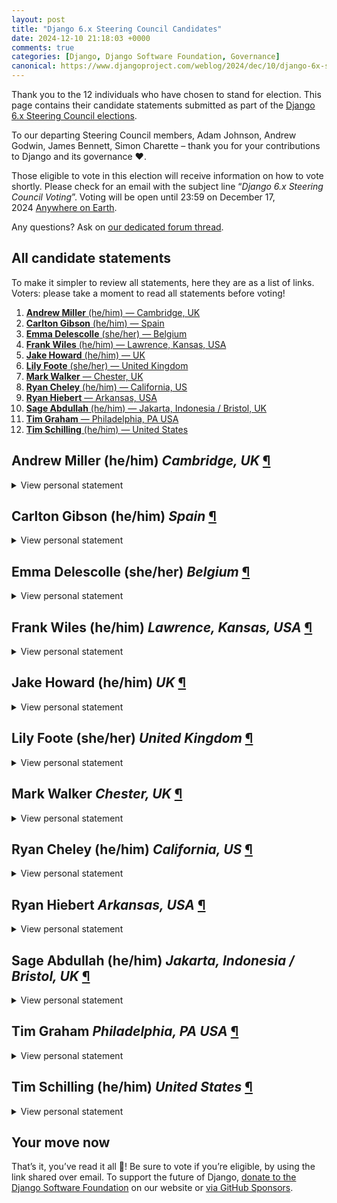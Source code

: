 ```yaml
---
layout: post
title: "Django 6.x Steering Council Candidates"
date: 2024-12-10 21:18:03 +0000
comments: true
categories: [Django, Django Software Foundation, Governance]
canonical: https://www.djangoproject.com/weblog/2024/dec/10/django-6x-steering-council-candidates/
---
```


Thank you to the 12 individuals who have chosen to stand for election. This page contains their candidate statements submitted as part of the [Django 6.x Steering Council elections](https://www.djangoproject.com/weblog/2024/nov/21/announcing-the-6x-steering-council-elections/).

<!-- more -->

To our departing Steering Council members, Adam Johnson, Andrew Godwin, James Bennett, Simon Charette – thank you for your contributions to Django and its governance ❤️.

Those eligible to vote in this election will receive information on how to vote shortly. Please check for an email with the subject line “_Django 6.x Steering Council Voting_”. Voting will be open until 23:59 on December 17, 2024 [Anywhere on Earth](https://www.timeanddate.com/time/zones/aoe).

Any questions? Ask on [our dedicated forum thread](https://forum.djangoproject.com/t/django-6-x-steering-council-candidates-and-voting/37146).

## All candidate statements

To make it simpler to review all statements, here they are as a list of links. Voters: please take a moment to read all statements before voting!

1. [**Andrew Miller** (he/him) — Cambridge, UK](#andrew-miller)
2. [**Carlton Gibson** (he/him) — Spain](#carlton-gibson)
3. [**Emma Delescolle** (she/her) — Belgium](#emma-delescolle)
4. [**Frank Wiles** (he/him) — Lawrence, Kansas, USA](#frank-wiles)
5. [**Jake Howard** (he/him) — UK](#jake-howard)
6. [**Lily Foote** (she/her) — United Kingdom](#lily-foote)
7. [**Mark Walker** — Chester, UK](#mark-walker)
8. [**Ryan Cheley** (he/him) — California, US](#ryan-cheley)
9. [**Ryan Hiebert** — Arkansas, USA](#ryan-hiebert)
10. [**Sage Abdullah** (he/him) — Jakarta, Indonesia / Bristol, UK](#sage-abdullah)
11. [**Tim Graham** — Philadelphia, PA USA](#tim-graham)
12. [**Tim Schilling** (he/him) — United States](#tim-schilling)

<section aria-labelledby='andrew-miller'>
<h2 id='andrew-miller'><strong>Andrew Miller</strong> (he/him) <i>Cambridge, UK</i> <a class='plink' href='#andrew-miller'>¶</a></h2><details><summary style='cursor: pointer; display: list-item;'>View personal statement</summary><blockquote><p>Hi there, for those that haven’t come across me yet, I’m very active on the Discord, joining a couple of years ago, I serve as a moderator and generally helping out. I have also authored a Working Group proposal that is almost ready to go live, pending Board approval. Finally I organise the monthly Django Social in Cambridge. </p>
<p>However perhaps what is most relevant to my nomination for the Steering Council are the blog posts I have written this year. They have been short &amp; snappy where I have prodded and explained different aspects of using Django, the contributing process and other aspects of the community. </p>
<p>I am nominating myself for the Steering Council to ensure that Django has a secure future. Personally I have used Django for the last 12 years and it has been integral to my software engineering career. The last two and half years have been the best in terms of getting involved in the community and has increased my passion for improving Django itself and seeing it have a future beyond my personal usage. </p>
<p>While there is energy in the community, the technical vision has stagnated and needs a reboot. As Django is about to celebrate it’s 20th birthday, I want to see Django celebrate it’s 30th &amp; 40th birthday’s and still be relevant to the world of web development. But what does that mean for us now as a community and how to do we ensure that future? In short I believe the next Steering Council needs to experiment with a range of ideas and gauge the community reaction to them. These ideas will form the first iteration of processes that future Steering Council’s can progress and mature. </p>
<p>To me these ideas need to focus on the following high level goals:</p>
<ul>
<li>Transparency &amp; Consistency of communication</li>
<li>Clearer, simpler Governance</li>
<li>Vision of where Django could be in 10 or 20 years from now.</li>
<li>Strengthening the community through teams that provides growth for each and every member</li>
</ul>
<p>Each of these goals have plenty of actionable items… for example:</p>
<ul>
<li>Communication: Coordinate with the Board to recognise the work of the wider ecosystem of packages on the website and in other resources.</li>
<li>Governance: Deeply examine the DEP process, simplify it where needed so we can normalise the process of writing a DEP to be closer to Forum post.</li>
<li>Vision: Identify potential landmark features for the 6.X release cycle and beyond. Even propose what features might be in the Django 11.X cycle (10 years time).</li>
<li>Teams: Start to create career tracks within the community, this would include Djangonaut space, Google Summer of Code, existing teams and new teams yet to be formed.</li>
</ul>
<p>Do I expect this next Steering Council to achieve all of these goals above in one go? While these goals are idealistic, I expect this next Council to lay the foundations for futures Council’s to thrive and creating the on-ramps for a larger vibrant community of Djangonauts, ensuring the Django’s future is bright and secure.</p>
<p>Feel free to reach out to me if you have further questions about anything above.</p></blockquote></details>
</section>
<section aria-labelledby='carlton-gibson'>
<h2 id='carlton-gibson'><strong>Carlton Gibson</strong> (he/him) <i>Spain</i> <a class='plink' href='#carlton-gibson'>¶</a></h2><details><summary style='cursor: pointer; display: list-item;'>View personal statement</summary><blockquote><p>I'm running for the Steering Council to help push Django forward over the 6.x release cycle.</p>

<p>We’re at an exciting time for the framework. There’s a whole fresh wave of new contributors keen to experiment. I think we should lean into that. My particular interest here is in helping to support, promote, and leverage the third party ecosystem better that we have done. I wrote at some length on that in my recent <a rel="ugc" href="https://buttondown.com/carlton/archive/thoughts-on-djangos-core/">Thoughts on Django’s Core</a>, if you’d like the details.</p>

<p>Beyond that, I want to help our mentoring effort. There’s a big gap between starting to contribute and staying to maintain. We’ve got all the resources we need to turn the new generation of Django’s contributors into its next generation of maintainers. That’s where I increasingly see my time and focus being spent over the coming years.</p>

<p>I was unsure whether to run for election or not. Whilst I was never part of the old Django Core, as a former Fellow, and maintainer of packages such DRF, django-filter, and crispy forms, I’m certainly towards the older-guard side of things, that we’ve heard much about in recent posts. We’re at a delicate time. With the governance updates needed, I feel that I still have lots to offer, and can be helpful in advancing those. As I say, I think we’re at an exciting time for the framework. I’d be honoured to serve if chosen.</p></blockquote></details>
</section>
<section aria-labelledby='emma-delescolle'>
<h2 id='emma-delescolle'><strong>Emma Delescolle</strong> (she/her) <i>Belgium</i> <a class='plink' href='#emma-delescolle'>¶</a></h2><details><summary style='cursor: pointer; display: list-item;'>View personal statement</summary><blockquote><p>For a longer version of this statement you can read <a rel="ugc" href="https://emma.has-a.blog/articles/django-steering-council-election-statement.html">this post on my blog</a></p>
<p>For a video on similar topics, you can watch my recent <a rel="ugc" href="https://www.youtube.com/watch?v=Urab3PVYXio">Djangonaut Space session on YouTube</a></p>
<p>As a member of the Django community for the past 10 years, I&#39;ve had the privilege of witnessing firsthand the project&#39;s growth and evolution.</p>
<p>Over the decade, I&#39;ve seen many exciting changes and improvements that have shaped Django into the powerful tool it is today.
However, I&#39;ve also noticed a gradual slowing down of this evolution in recent years.</p>
<p>I have also benefited from said growth and Django&#39;s reliability and stability as I have been running a business who&#39;s main activity revolves around Django for that same amount of years. Whether it be creating, reviewing, maintaining or updating software.
My application to the steering council is one of the ways in which I can give back to the community.</p>
<p>With my candidacy as a member of the Django Steering Council, I want to highlight my focus on ensuring Django remains relevant and sustainable for the next 20 years.</p>
<h3>Lowering the barrier to contribution and involving a more diverse set of contributors</h3>
<p>Most code contributions merged into Django are bug fixes or cleanups.
I believe this trend is not due to an unusual abundance of bugs within the project but rather due to an unsustainable barrier to contributing new features or code improvements.
Contributing to Django requires a significant amount of time, mental energy and effort, which can be discouraging to most. And often, those who have bit the bullet and gone through it once do not go through it a second or third time.</p>
<p>Myself and others have noted, more or less recently, that the process of contributing code to Django, including but not limited to DEPs, is daunting. The words &quot;brutal&quot; and &quot;bureaucratic&quot; have been used by myself and others to describe the process.</p>
<p>If elected, I aim to identify areas that hinder effective code contributions to Django and work towards simplifying the process of contributing code to the project; while keeping the right balance to also protect the time, energy and sanity of the Fellows and the review team.</p>
<h3>Dealing with the realities of an aging code-base</h3>
<p>As Django approaches its 20th anniversary, it&#39;s essential to acknowledge the aging code-base and technical debt accumulated over time. My goal is to initiate a review process of the existing code-base, carefully evaluating technical debt and identifying areas where improvements can be made without disrupting existing functionality.</p>
<h3>Missing batteries and deadlines</h3>
<p>One of the core principles of Django has always been its commitment to being a &quot;batteries included&quot; framework. However, in recent years, I&#39;ve noticed that many of these essential features and tools have remained stagnant, without new additions or replacements emerging to support the evolving needs of our community.</p>
<p>Furthermore, the third-party application ecosystem that was once thriving and a jewel of the community, has become harder and harder to navigate and discover. It has also become more time-consuming for developers to have to evaluate a large set of third-party applications to solve a specific need.</p>
<p>As a member of the steering council I would like to work on bringing better visibility and discoverability of those 3rd-party packages and evaluate whether any such package should be brought into Django, either Django core or a spiritual successor to <code>contrib</code> or some other way. Some packages that come to mind are <code>django-csp</code>, <code>django-cors</code> and <code>django-upgrade</code> but this is in no way an exhaustive list.</p>
<h3>Feature requests and Roadmap</h3>
<p>I plan to use my position to champion &quot;feature requests&quot; – a critical aspect of the council&#39;s role that has never been utilized to this date. Feature requests being also a key part in being able to set a roadmap for Django and provide guidance to potential contributors on where to get started on their journey.</p>
<h3>Code ownership and groups</h3>
<p>My belief is that, as an unexpected side-effect of the dissolution of the core team and the high barrier to contribution, expertise in specific areas of Django has begun to erode. However, it can be regained through targeted efforts. People involved in the aforementioned code review process would be perfect candidates for these roles, as they&#39;d already have taken a deep dive in thoroughly understanding specific areas of the framework.</p>
<p>Moreover, frequent contributors to an area of the framework are often well-positioned to take on a leading role in &quot;owning&quot; that part of the project. However, this implies recurring contributions to said area. I believe that we need to find ways to incentivize people to become area specialists. Which brings us back to need for lowering the barrier to contribution.</p>
<p>More generally, I think that the project can benefit from those specialized groups, starting with an ORM group.</p>
<h3>Closing thoughts</h3>
<p>I believe that everything listed here can technically be achieved during the 6.x cycle if I&#39;m elected but... things take time in the Django world. So, I don&#39;t want to over-promise either.</p></blockquote></details>
</section>
<section aria-labelledby='frank-wiles'>
<h2 id='frank-wiles'><strong>Frank Wiles</strong> (he/him) <i>Lawrence, Kansas, USA</i> <a class='plink' href='#frank-wiles'>¶</a></h2><details><summary style='cursor: pointer; display: list-item;'>View personal statement</summary><blockquote><p>The community does a really great job of reaching consensus post-BDFLs but occasionally decisions do need to be made and a direction chosen.</p>
<p>I would like to think my long history with Django and my wide and varied use of it as a consultant gives me a unique perspective not just as a consumer of Django but as a manager/executive helping others to make decisions around how and when to use Django.  The decisions that are made impact many people and organizations in sometimes subtle and non-obviously ways. I have a ton of skin in this particular game personally.</p>
<p>Django has been a huge part of what has driven my career and I would be honored to help steer for a bit.</p></blockquote></details>
</section>
<section aria-labelledby='jake-howard'>
<h2 id='jake-howard'><strong>Jake Howard</strong> (he/him) <i>UK</i> <a class='plink' href='#jake-howard'>¶</a></h2><details><summary style='cursor: pointer; display: list-item;'>View personal statement</summary><blockquote><p>For those who don’t know me, I’ve been using Django professionally for almost a decade, spending over half of that focusing on performance and security. This year, I submitted DEP 14 and wrote django-tasks, with the goal of adding first-party background worker support to Django. I’m also on the Core, Security and Performance teams for Wagtail CMS.</p>
<p>Django has a great reputation for being &quot;batteries included&quot; and for &quot;perfectionists&quot;, however that reputation is starting to age. Now, people think of Django and clunky, slow, and only useful for building big monoliths. Many developers choose leaner frameworks, and end up having to re-implement Django&#39;s batteries themselves, instead of starting with Django and focusing on building their application.</p>
<p>For Django to progress, it needs to recharge its batteries. The ticket backlog, as well as many developer&#39;s dreams are filled with great feature ideas just looking for a little push in the right direction. Not just the big features like 2FA, Background Tasks or even type hints, but also quality of life improvements to templates, views or even the user model. To achieve this, it requires more than just code - it takes people.</p>
<p>From personal experience, I&#39;ve seen the friction from trying to add even small features to Django, and the mountains to climb to contribute large features. To encourage new contributors, that needs to change - just because it&#39;s the way it&#39;s always been, doesn&#39;t mean it has to continue. Django is a big, complex, highly depended on project, but that doesn&#39;t mean it needs to move at a snail&#39;s pace for everything, nor does every contribution need to be 100% perfect first time. Open source projects are built on passion, which is built up over time but destroyed in seconds. By fostering and enabling that passion, the Django contributor community can flourish.</p>
<p>By the time Django hits 7.0, I&#39;d love to see it more modern, more sustainable, and living up to the ideas we all have for it.</p></blockquote></details>
</section>
<section aria-labelledby='lily-foote'>
<h2 id='lily-foote'><strong>Lily Foote</strong> (she/her) <i>United Kingdom</i> <a class='plink' href='#lily-foote'>¶</a></h2><details><summary style='cursor: pointer; display: list-item;'>View personal statement</summary><blockquote><p>Hi! I&#39;m Lily and I&#39;ve been a contributor to Django for about a decade, mainly working on the ORM. My biggest contributions were adding check constraints and db_default. I&#39;ve also contributed as a mentor within the Django Community. I was a navigator for the pilot of Djangonaut Space (and a backup navigator in following sessions) and a Google Summer of Code mentor for the Composite Primary Keys project. I also joined the triage and review team in 2023.</p>
<p>As a member of the Steering Council I want to enable more people to contribute to the Django codebase and surrounding projects. I think in recent years there has been too much friction in getting a change to Django agreed. I have seen several forum threads fail to gain consensus and I&#39;ve experienced this frustration myself too. I also think the DEP process needs an overhaul to make creating a DEP much easier and significantly less intimidating, making it easier to move from a forum discussion to a decision when otherwise the status quo of doing nothing would win.</p>
<p>I believe a more proactive Steering Council will enable more proposals to move forward and I look forward to being a part of this. I will bring my years of experience of the Django codebase and processes to the Steering Council to provide the technical leadership we need.</p></blockquote></details>
</section>
<section aria-labelledby='mark-walker'>
<h2 id='mark-walker'><strong>Mark Walker</strong> <i>Chester, UK</i> <a class='plink' href='#mark-walker'>¶</a></h2><details><summary style='cursor: pointer; display: list-item;'>View personal statement</summary><blockquote><p>I'm running for the Steering Council so that I might be able to help others. I wouldn’t be in the position I am today without someone very helpful on StackOverflow many years ago who took the time to help me with my first endeavour with python.</p>

<p>Over the years I’ve strived to help others in their journey with python & django, an aim aided by becoming a navigator for djangonaut space and the technical lead of the Django CMS Association. Through all of this I’ve acted as a facilitator to help people both professionally and in open source, something which ties in with discussions going on about the SC being the facilitator for the continued growth of the Django community and framework itself.</p></blockquote></details>
</section>
<section aria-labelledby='ryan-cheley'>
<h2 id='ryan-cheley'><strong>Ryan Cheley</strong> (he/him) <i>California, US</i> <a class='plink' href='#ryan-cheley'>¶</a></h2><details><summary style='cursor: pointer; display: list-item;'>View personal statement</summary><blockquote><p>Hello, I’m Ryan Cheley and I’ve decided to stand for the Django 6.x Steering Council. </p>
<p>My journey with the Django community began in March 2022 when I started contributing pull requests to DjangoPackages. My initial contributions quickly led to deeper involvement, and I was grateful and honored to be asked to be a maintainer following DjangoCon US 2022.</p>
<p>At the DjangoCon US 2022 Sprints, I worked on a SQLite-related bug in Django&#39;s ORM. This proved so valuable that I was was able to give a talk about my experience at DjangoCon US 2023, where I delivered my talk “Contributing to Django or How I learned to stop worrying and just try to fix a bug in the ORM”. </p>
<p>Building on this experience, I returned to DCUS 2024 to present on “Error Culture” where I took a deep dive into the widespread but often overlooked issue of how organizations manage error alerts in technology and programming domains. </p>
<p>My commitment to the Django ecosystem extends beyond code contributions. I&#39;ve served as a Navigator for two sessions of Djangonaut Space, helping guide newcomers through their first contributions to Django. This role has allowed me to give back to the community while developing my mentorship skills.</p>
<p>As one of the admins for Django Commons I work with some amazing folks to help provide an organization that works to improve the maintainer experience.</p>
<p>Additionally, I&#39;ve made various contributions to Django Core, including both code improvements and documentation enhancements. </p>
<p>Throughout my involvement with Django, I&#39;ve consistently shown a commitment to both technical excellence and community building. My experience spans coding, documentation, mentorship, and public speaking, reflecting my holistic approach to contributing to the Django ecosystem.</p>
<p>My focus will be in creating sustainable and inclusive leadership structures. This would, in turn, not only provide help and support for current Django leadership, but also develop and empower future leaders. </p>
<p>The avenues to meet these goals include gathering diverse candidates, providing mentorship opportunities, clearly communicating expectations, and removing financial barriers to participation.</p>
<p>As a member of the Django Steering Council (SC) for the 6.x series, I hope to be able to accomplish the following with my fellow SC Members: </p>
<ul>
    <li>Establish a governance structure that allows the SC to be successful going forward by:
        <ul>
            <li>Providing Mentorship for future potential SC members from the Community</li>
            <li>Reviewing the 18-month requirements for eligibility for SC</li>
            <li>Communicating the expectations for SC role in Community</li>
            <li>Working to increase the diversity of those that are willing and able to stand for the SC in the 7.x series and going forward</li>
        </ul>
    </li>
    <li>Collaborate with Working Groups to
        <ul>
            <li>ease burden of fellows in a meaningful way via the Fellowship Working Group</li>
            <li>work with Social Media Working Group to promote new or upcoming features </li>
        </ul>
    </li>
    <li>Write up weekly / monthly reports, similar to the fellows reports</li>
    <li>Work with the Django Software Foundation(DSF) Board to establish a stipend for 7.x SC members going forward to support their work and allow more diverse participation</li>
    <li>Implement a road map for Django drawing input and inspiration from the Community, specifically from these sources</li>
    <li>Adam G Hill <a rel="ugc" href="https://dev.to/adamghill/django-roadmap-2024-2ocn">post</a></li>
    <li>Thibaud Colas Forum <a rel="ugc" href="https://forum.djangoproject.com/t/informal-roadmap-retrospective-workshops-for-django/26835">post</a></li>
    <li>Paolo Melichiore <a rel="ugc" href="https://www.paulox.net/2024/01/19/my-django-roadmap-ideas/">post</a></li>
    <li>Timo Zimmerman <a rel="ugc" href="https://www.screamingatmyscreen.com/django-build-to-last/">post</a></li>
    <li><a rel="ugc" href="https://docs.google.com/document/d/11Z0g7YXo1XveHW4XQnFqVo0o-4rkv-FxrSgxdMWGfXk/edit">Roadmap work</a> from early 2024</li>
    <li>Work on and complete a DEPs to
        <ul>
            <li>Remove Dead Batteries, similar to Python <a rel="ugc" href="https://peps.python.org/pep-0594/">PEP 594</a></li>
            <li>Determine the long term viability of Trac, research alternatives, and come up with triggers that would lead to a migration if/when necessary. </li>
        </ul>
    </li>
    <li>Review and approve or reject all current <a rel="ugc" href="https://github.com/django/deps/tree/main/draft">draft DEPs</a></li>
</ul>
<p>The Django community has done so much for me. I’m hoping that with my involvement on the Steering Council I’m able to work to do my part to ensure the long term success and viability of the Django community and leave it in a better place than I found it.</p></blockquote></details>
</section>
<section aria-labelledby='ryan-hiebert'>
<h2 id='ryan-hiebert'><strong>Ryan Hiebert</strong> <i>Arkansas, USA</i> <a class='plink' href='#ryan-hiebert'>¶</a></h2><details><summary style='cursor: pointer; display: list-item;'>View personal statement</summary><blockquote><p>I&#39;ve worked professionally with Django and Python for the past 13 years. I&#39;ve mostly lurked on the mailing lists and forums, but I have been around maintaining some smaller projects, most notably among them being django-safemigrate, aldjemy, hirefire, tox-travis, and backports.csv. I had the privilege of giving a talk at DjangoCon 2024 about Passkeys and Django.</p>
<p>Django has excelled in three areas:</p>
<ol>
<li>A batteries-included approach that empowers new developers.</li>
<li>Strong community governance.</li>
<li>A long-term commitment to stability.</li>
</ol>
<p>These have been critical to Django&#39;s success, but the combination has made it challenging for Django to keep up with the change technology landscape.</p>
<p>To allow Django meet the changing needs of our users both now and for the future, we need to think carefully about the important parts of each of those priorities, and tune the tension between them to allow the Django community to thrive.</p>
<p>Django should <strong>transition away from including batteries directly, and toward enabling add-on batteries.</strong> We should favor proposals that empower interoperability between a variety of third party batteries (e.g. the Background Workers DEP), and disfavor proposals that wish to bless a particular solution in core, no matter how wonderful the solution is (e.g. HTMX).</p>
<p>Django should be encouraging work that aims to <strong>expose third-party packages in our official documentation and communication channels</strong>, especially those that implement core interoperability interfaces. This will make room for new ideas and more approaches.</p>
<p>Django should seek to make a clear boundary around <strong>a smaller core</strong> where our preference for <strong>stability is the more important factor</strong> in empowering our diverse community.</p>
<p>Django should favor changes that bring it into <strong>alignment with Python community standards</strong>. It should favor this even over the &quot;one way to do it&quot; principle. By encouraging using Python standards, Django will better meet its responsibility as an entryway for new Python developers to be better equipped to grow in Python generally. For example, Django could encourage using appropriate standards in the pyproject.toml over extending Django-centric idioms like adding to the settings.py, or install a <code>django</code> command to match our package name.</p>
<p>Django should encourage proposals that seek to <strong>lower the footprint of a new project</strong>. Projects like Nanodjango should inspire us to make starting with Django trivial and minimal, and make each step a newcomer might take to grow be as small as possible, so they only need to meet only the challenges required by the work they are needing to do.</p>
<p>Django should favor proposals to begin to <strong>include correct types</strong>, even to the point of carefully making any necessary breaking changes to help make the types correct and usable.</p>
<p>The DSF should, when financially feasible, <strong>fund non-core batteries</strong> that can empower the community. It may be appropriate for the DSF to make some requirements about the necessary governance required of these projects in order to qualify for funding.</p>
<p>The Steering Council should strongly consider recommending <strong>changes to its decision making process</strong> to make it more feasible to make and reverse decisions as it faces new challenges. Stability is maintained by active, careful, and persistent effort, not indecision.</p>
<p>By making decisions with these principles in mind, we can help our community maintain the root of our goals: A stable community-governed base, empowering a diverse community that excels in the fast-paced world of web development, and being a gateway for new developers.</p></blockquote></details>
</section>
<section aria-labelledby='sage-abdullah'>
<h2 id='sage-abdullah'><strong>Sage Abdullah</strong> (he/him) <i>Jakarta, Indonesia / Bristol, UK</i> <a class='plink' href='#sage-abdullah'>¶</a></h2><details><summary style='cursor: pointer; display: list-item;'>View personal statement</summary><blockquote><p>Django&#39;s best strength is that it&#39;s built by its community – but that&#39;s also a weakness. The reality of a project of Django&#39;s scale that&#39;s been around for so long, and has so many contributors, is that making substantial changes becomes increasingly difficult. You may have heard talks about how daunting it can be to get a PR merged into Django, or how hard it is to get a feature accepted.</p>
<p>It doesn&#39;t have to be that way.</p>
<p>In 2019, I added the cross-database JSONField as part of Google Summer of Code (GSoC). Many of Django&#39;s big features have come from GSoC, and some of the contributors stay involved in the community – this year, I became a GSoC mentor for Django. As a core team member of Wagtail (a Django-based CMS), I have seen the same pattern with our participations in such outreach programs. Django can do a lot more in making community contributions more accessible and sustainable, and I think I can help.</p>
<p>Here&#39;s what I think the steering council should do:</p>
<ol>
<li><strong>Organize a living roadmap for Django.</strong> Rather than waiting for a DEP to be proposed and acted on, the steering council should actively help the community in highlighting issues and feature requests that are high priority or most wanted.</li>
<li><strong>Maximize the potential of mentorship programs.</strong> With a roadmap in place, the steering council could help find mentors and contributors who can take on the work. Programs like GSoC, Djangonaut Space, or other initiatives can flourish if we connect the ideas with the right people.</li>
<li><strong>Communicate and document progress.</strong> To allow continuous feedback and improvement, the steering council should engage with the community and document the progress of their activities, as well as the current state of Django.</li>
</ol>
<p>Django is at a turning point. It&#39;s time for the steering council to take a more active role with the community in shaping the future of Django, and I believe I can help make that happen.</p></blockquote></details>
</section>
<section aria-labelledby='tim-graham'>
<h2 id='tim-graham'><strong>Tim Graham</strong> <i>Philadelphia, PA USA</i> <a class='plink' href='#tim-graham'>¶</a></h2><details><summary style='cursor: pointer; display: list-item;'>View personal statement</summary><blockquote><p>My deep knowledge of Django comes as a user and documentation contributor since 2009, and from working on Django as a Django Fellow from 2014-2019.</p>
<p>Since 2019, I&#39;ve been contracted to develop and maintain several third-party database backends for Django, including CockroachDB, Google Cloud Spanner, Snowflake, and MongoDB.</p>
<p>I remain active on the Django Internals section of the forum and the Django ticket tracker, as well as writing and reviewing patches for Django.</p></blockquote></details>
</section>
<section aria-labelledby='tim-schilling'>
<h2 id='tim-schilling'><strong>Tim Schilling</strong> (he/him) <i>United States</i> <a class='plink' href='#tim-schilling'>¶</a></h2><details><summary style='cursor: pointer; display: list-item;'>View personal statement</summary><blockquote><p>If elected to the Steering Council, I would strive to grow our contributor base and improve the support structures in the community. I&#39;d like to do the work to make everyone else&#39;s lives easier.</p>
<p>I expect this to move slowly, but I do expect this to move. The three most important goals to me are the following:</p>
<ol>
<li><p>Meet as the Steering Council regularly and post a record of the discussion and actions.</p>
</li>
<li><p>To check in on our various teams and individuals. For example, the Translations team isn&#39;t a formal team yet, but it should be.</p>
</li>
<li><p>To encourage and support feature development based on community recommendations.</p>
</li>
</ol>
<p>I will need help with this role in understanding the context and history of technical decisions in Django. The community can support me and others like me by continuing to engage in those technical discussions on the forum. Having folks provide context and clarity will be invaluable.</p>
<p>If elected, I would step down from the DEFNA board and step away as a DjangoCon US organizer. That would leave me being involved with the Steering Council, Djangonaut Space, and Django Commons, all of which overlap in my goal to foster community growth.</p>
<p>I expect there to be technical change in the next term of the Steering Council. However, my particular focus will be on the people. By engaging the community more and encouraging new people, we can strengthen the foundation of our community to support our ambitious goals of the future.</p>
<p>More detailed opinions can be found at: <a rel="ugc" href="https://www.better-simple.com/django/2024/11/20/steering-council-6.x-thoughts/">Steering Council 6.x Thoughts &middot; Better Simple</a>.<br>A list of my involvements can be found at: <a rel="ugc" href="https://www.better-simple.com/portfolio/">Tim Schilling &middot; Better Simple</a></p></blockquote></details>
</section>

## Your move now

That’s it, you’ve read it all 🌈! Be sure to vote if you’re eligible, by using the link shared over email. To support the future of Django, [donate to the Django Software Foundation](https://www.djangoproject.com/fundraising/) on our website or [via GitHub Sponsors](https://github.com/sponsors/django).
